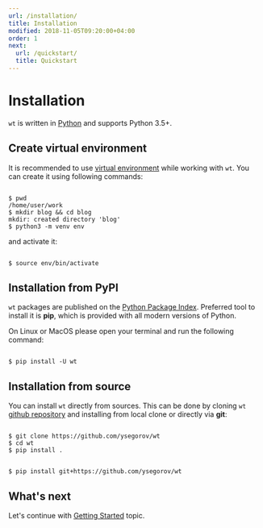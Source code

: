 ```yaml
---
url: /installation/
title: Installation
modified: 2018-11-05T09:20:00+04:00
order: 1
next:
  url: /quickstart/
  title: Quickstart
---
```


# Installation

`wt` is written in [Python][python] and supports Python 3.5+.


## Create virtual environment

It is recommended to use [virtual environment][python-venv] while working with
`wt`. You can create it using following commands:

```shell

$ pwd
/home/user/work
$ mkdir blog && cd blog
mkdir: created directory 'blog'
$ python3 -m venv env

```

and activate it:

```shell

$ source env/bin/activate

```


## Installation from PyPI

`wt` packages are published on the [Python Package Index][pypi-wt]. Preferred
tool to install it is **pip**, which is provided with all modern versions of
Python.

On Linux or MacOS please open your terminal and run the following command:

```shell

$ pip install -U wt

```

## Installation from source

You can install `wt` directly from sources. This can be done by cloning `wt`
[github repository][github-wt] and installing from local clone or directly
via **git**:

```shell

$ git clone https://github.com/ysegorov/wt
$ cd wt
$ pip install .

```

```shell

$ pip install git+https://github.com/ysegorov/wt

```

## What's next

Let's continue with [Getting Started][wt-quickstart] topic.


[python]: https://www.python.org
[python-venv]: https://docs.python.org/3/library/venv.html
[pypi-wt]: https://pypi.org/project/wt/
[github-wt]: https://github.com/ysegorov/wt
[wt-quickstart]: /quickstart/
